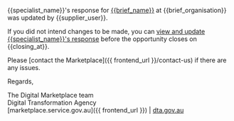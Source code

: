 {{specialist_name}}'s response for [{{brief_name}}]({{brief_url}}) at {{brief_organisation}} was updated by {{supplier_user}}.  
  
If you did not intend changes to be made, you can [view and update {{specialist_name}}'s response]({{brief_response_url}}) before the opportunity closes on {{closing_at}}.
  
Please [contact the Marketplace]({{ frontend_url }}/contact-us) if there are any issues.  
  
Regards,  
  
The Digital Marketplace team  
Digital Transformation Agency  
[marketplace.service.gov.au]({{ frontend_url }}) | [dta.gov.au](https://dta.gov.au)
